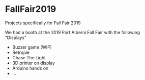# FallFair2019
Projects specifically for Fall Fair 2019

We had a booth at the 2019 Port Alberni Fall Fair with the following "Displays"
- Buzzer game (WIP)
- Retropie
- Chase The Light
- 3D printer on display
- Arduino hands on
- ...
